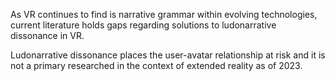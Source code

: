 As VR continues to find is narrative grammar within evolving technologies, current literature holds gaps regarding solutions to ludonarrative dissonance in VR. 

Ludonarrative dissonance places the user-avatar relationship at risk and it is not a primary researched in the context of extended reality as of 2023.
